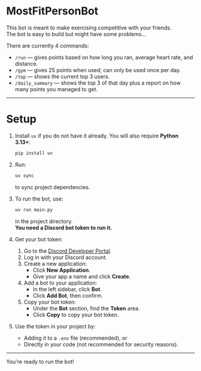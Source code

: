 # MostFitPersonBot

This bot is meant to make exercising competitive with your friends.  
The bot is easy to build but might have some problems...

There are currently 4 commands:

- `/run` — gives points based on how long you ran, average heart rate, and distance.  
- `/gym` — gives 25 points when used; can only be used once per day.  
- `/top` — shows the current top 3 users.  
- `/daily_summary` — shows the top 3 of that day plus a report on how many points you managed to get.

---

# Setup

1. Install `uv` if you do not have it already. You will also require **Python 3.13+**:
    ```bash
    pip install uv
    ```
2. Run:
    ```bash
    uv sync
    ```
    to sync project dependencies.

3. To run the bot, use:
    ```bash
    uv run main.py
    ```
    in the project directory.  
    **You need a Discord bot token to run it.**

4. Get your bot token:
   1. Go to the [Discord Developer Portal](https://discord.com/developers/applications).
   2. Log in with your Discord account.
   3. Create a new application:
      - Click **New Application**.
      - Give your app a name and click **Create**.
   4. Add a bot to your application:
      - In the left sidebar, click **Bot**.
      - Click **Add Bot**, then confirm.
   5. Copy your bot token:
      - Under the **Bot** section, find the **Token** area.
      - Click **Copy** to copy your bot token.

5. Use the token in your project by:
   - Adding it to a `.env` file (recommended), or
   - Directly in your code (not recommended for security reasons).

---

You're ready to run the bot!
